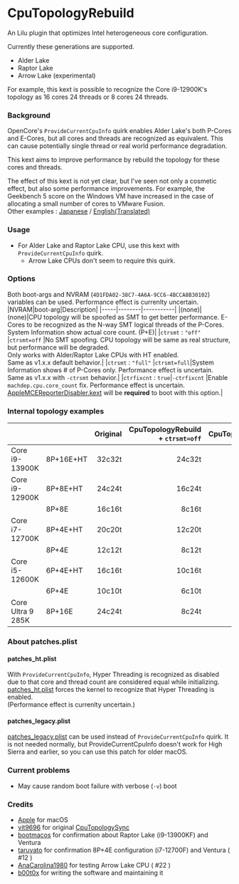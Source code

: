 # CpuTopologyRebuild
An Lilu plugin that optimizes Intel heterogeneous core configuration.

Currently these generations are supported.
* Alder Lake
* Raptor Lake
* Arrow Lake (experimental)

For example, this kext is possible to recognize the Core i9-12900K's topology as 16 cores 24 threads or 8 cores 24 threads.

### Background
OpenCore's `ProvideCurrentCpuInfo` quirk enables Alder Lake's both P-Cores and E-Cores, but all cores and threads are recognized as equivalent. This can cause potentially single thread or real world performance degradation.

This kext aims to improve performance by rebuild the topology for these cores and threads.

The effect of this kext is not yet clear, but I've seen not only a cosmetic effect, but also some performance improvements. For example, the Geekbench 5 score on the Windows VM have increased in the case of allocating a small number of cores to VMware Fusion.  
Other examples : [Japanese](https://github.com/b00t0x/CpuTopologyRebuild/wiki/%E3%83%91%E3%83%95%E3%82%A9%E3%83%BC%E3%83%9E%E3%83%B3%E3%82%B9%E3%81%AB%E9%96%A2%E3%81%99%E3%82%8B%E6%8E%A8%E5%AF%9F) / [English(Translated)](https://github-com.translate.goog/b00t0x/CpuTopologyRebuild/wiki/%E3%83%91%E3%83%95%E3%82%A9%E3%83%BC%E3%83%9E%E3%83%B3%E3%82%B9%E3%81%AB%E9%96%A2%E3%81%99%E3%82%8B%E6%8E%A8%E5%AF%9F?_x_tr_sl=ja&_x_tr_tl=en)

### Usage
* For Alder Lake and Raptor Lake CPU, use this kext with `ProvideCurrentCpuInfo` quirk.
  * Arrow Lake CPUs don't seem to require this quirk.

### Options
Both boot-args and NVRAM (`4D1FDA02-38C7-4A6A-9CC6-4BCCA8B30102`) variables can be used.
Performance effect is currenlty uncertain.
|NVRAM|boot-arg|Description|
|-----|--------|-----------|
|(none)|(none)|CPU topology will be spoofed as SMT to get better performance. E-Cores to be recognized as the N-way SMT logical threads of the P-Cores.<br>System Information show actual core count. (P+E)|
|`ctrsmt` : `"off"`  |`ctrsmt=off` |No SMT spoofing. CPU topology will be same as real structure, but performance will be degraded.<br>Only works with Alder/Raptor Lake CPUs with HT enabled.<br>Same as v1.x.x default behavior.|
|`ctrsmt` : `"full"` |`ctrsmt=full`|System Information shows # of P-Cores only. Performance effect is uncertain.<br>Same as v1.x.x with `-ctrsmt` behavior.|
|`ctrfixcnt` : `true`|`-ctrfixcnt` |Enable `machdep.cpu.core_count` fix. Performance effect is uncertain.<br>[AppleMCEReporterDisabler.kext](https://github.com/mikigal/ryzen-hackintosh/tree/master/OC/Kexts/AppleMCEReporterDisabler.kext) will be **required** to boot with this option.|

### Internal topology examples
|||Original|CpuTopologyRebuild<br>+ `ctrsmt=off`|CpuTopologyRebuild|
|-|:-|-:|-:|-:|
|Core i9-13900K   |8P+16E+HT|32c32t|24c32t|8c32t|
|Core i9-12900K   |8P+8E+HT |24c24t|16c24t|8c24t|
|                 |8P+8E    |16c16t| 8c16t|8c16t|
|Core i7-12700K   |8P+4E+HT |20c20t|12c20t|8c20t|
|                 |8P+4E    |12c12t| 8c12t|8c12t|
|Core i5-12600K   |6P+4E+HT |16c16t|10c16t|6c16t|
|                 |6P+4E    |10c10t| 6c10t|6c10t|
|Core Ultra 9 285K|8P+16E   |24c24t| 8c24t|8c24t|

### About patches.plist
#### patches_ht.plist
With `ProvideCurrentCpuInfo`, Hyper Threading is recognized as disabled due to that core and thread count are considered equal while initializing. [patches_ht.plist](patches_ht.plist) forces the kernel to recognize that Hyper Threading is enabled.  
(Performance effect is currenlty uncertain.)

#### patches_legacy.plist
[patches_legacy.plist](patches_legacy.plist) can be used instead of `ProvideCurrentCpuInfo` quirk. It is not needed normally, but ProvideCurrentCpuInfo doesn't work for High Sierra and earlier, so you can use this patch for older macOS.

### Current problems
* May cause random boot failure with verbose (`-v`) boot

### Credits
- [Apple](https://www.apple.com) for macOS
- [vit9696](https://github.com/vit9696) for original [CpuTopologySync](https://github.com/acidanthera/CpuTopologySync/tree/b2ce2619ea7e58ec4553ed3441aa03af6b771cdf)
- [bootmacos](https://bootmacos.com/) for confirmation about Raptor Lake (i9-13900KF) and Ventura
- [taruyato](https://github.com/taruyato) for confirmation 8P+4E configuration (i7-12700F) and Ventura ( #12 )
- [AnaCarolina1980](https://github.com/AnaCarolina1980) for testing Arrow Lake CPU ( #22 )
- [b00t0x](https://github.com/b00t0x) for writing the software and maintaining it
